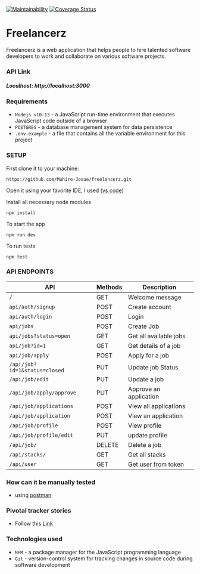 [![Maintainability](https://api.codeclimate.com/v1/badges/696b28a46a4d9ba447e7/maintainability)](https://codeclimate.com/github/Muhire-Josue/freelancerz/maintainability) [![Coverage Status](https://coveralls.io/repos/github/Muhire-Josue/freelancerz/badge.svg?branch=develop)](https://coveralls.io/github/Muhire-Josue/freelancerz?branch=develop)

# Freelancerz
Freelancerz is a web application that helps people to hire talented software developers to work and collaborate on various software projects. 


### API Link
##### Localhost:  http://localhost:3000

### Requirements
- `Nodejs v10-13` - a JavaScript run-time environment that executes JavaScript code outside of a browser
- `POSTGRES` - a database management system for data persistence
- `.env.example` - a file that contains all the variable environment for this project

### SETUP
First clone it to your machine: 

```
https://github.com/Muhire-Josue/freelancerz.git
```

Open it using your favorite IDE,
I used ([vs code](https://code.visualstudio.com/download))

Install all necessary node modules
```
npm install
```
To start the app
```
npm run dev
```
To run tests
```
npm test
```
### API ENDPOINTS
| API | Methods  | Description  |
| ------- | --- | --- |
| `/` | GET | Welcome message |
| `api/auth/signup` | POST | Create account |
| `api/auth/login` | POST | Login |
| `api/jobs` | POST | Create Job |
| `api/jobs?status=open` | GET | Get all available jobs |
| `api/job?id=1` | GET | Get details of a job |
| `api/job/apply` | POST | Apply for a job |
| `/api/job?id=1&status=closed` | PUT | Update job Status |
| `/api/job/edit` | PUT | Update a job |
| `/api/job/apply/approve` | PUT | Approve an application |
| `/api/job/applications` | POST | View all applications |
| `/api/job/application` | POST | View an application |
| `/api/job/profile` | POST | View profile |
| `/api/job/profile/edit` | PUT | update profile |
| `/api/job/` | DELETE | Delete a job |
| `/api/stacks/` | GET | Get all stacks |
| `/api/user` | GET | Get user from token |
### How can it be manually tested
- using [postman](https://www.getpostman.com/downloads/)
### Pivotal tracker stories
- Follow this [Link](https://www.pivotaltracker.com/n/projects/2432894)

### Technologies used

- `NPM` - a package manager for the JavaScript programming language
- `Git` - version-control system for tracking changes in source code during software development
